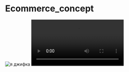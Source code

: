 # Ecommerce_concept

<img src="https://media.giphy.com/media/wE7hefOIqJ0V76u5Rs/giphy.gif" alt="я джифка"> 

<video>
 <source src="https://media.giphy.com/media/w5MZsi7yfwZgU1ZQHm/giphy.gif">
</video>

